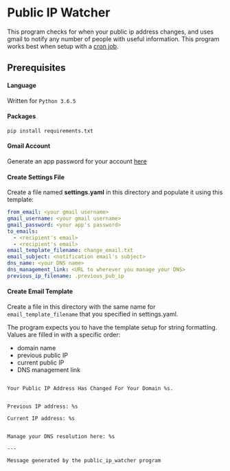 # Public IP Watcher

This program checks for when your public ip address changes, and uses gmail to notify any number of people with useful information. This program works best when setup with a [cron job](https://en.wikipedia.org/wiki/Cron).

## Prerequisites

#### Language
Written for `Python 3.6.5`

#### Packages
`pip install requirements.txt`

#### Gmail Account
Generate an app password for your account [here](https://security.google.com/settings/security/apppasswords)

#### Create Settings File
Create a file named **settings.yaml** in this directory and populate it using this template:
```yaml
from_email: <your gmail username>
gmail_username: <your gmail username>
gmail_password: <your app's password>
to_emails:
  - <recipient's email>
  - <recipient's email>
email_template_filename: change_email.txt
email_subject: <notification email's subject>
dns_name: <your DNS name>
dns_management_link: <URL to wherever you manage your DNS>
previous_ip_filename: .previous_pub_ip

```

#### Create Email Template
Create a file in this directory with the same name for `email_template_filename` that you specified in settings.yaml.

The program expects you to have the template setup for string formatting. Values are filled in with a specific order:
- domain name
- previous public IP
- current public IP
- DNS management link

```

Your Public IP Address Has Changed For Your Domain %s.


Previous IP address: %s

Current IP address: %s


Manage your DNS resolution here: %s

---

Message generated by the public_ip_watcher program
```

